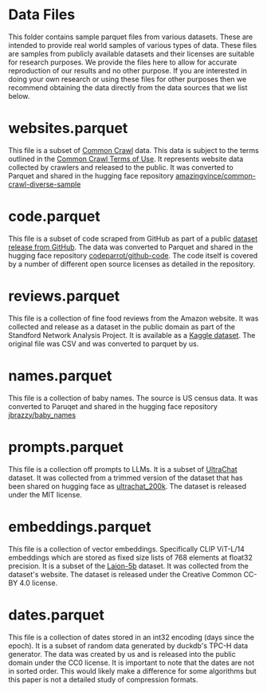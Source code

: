 # Data Files

This folder contains sample parquet files from various datasets. These are intended to provide real world samples of various
types of data. These files are samples from publicly available datasets and their licenses are suitable for research purposes.
We provide the files here to allow for accurate reproduction of our results and no other purpose. If you are interested in doing
your own research or using these files for other purposes then we recommend obtaining the data directly from the data sources
that we list below.

# websites.parquet

This file is a subset of [Common Crawl](https://commoncrawl.org) data. This data is subject to the terms
outlined in the [Common Crawl Terms of Use](https://commoncrawl.org/terms-of-use). It represents website data
collected by crawlers and released to the public. It was converted to Parquet and shared in the hugging face
repository [amazingvince/common-crawl-diverse-sample](https://huggingface.co/datasets/amazingvince/common-crawl-diverse-sample)

# code.parquet

This file is a subset of code scraped from GitHub as part of a public
[dataset release from GitHub](https://github.blog/news-insights/research/making-open-source-data-more-available/).
The data was converted to Parquet and shared in the hugging face repository
[codeparrot/github-code](https://huggingface.co/datasets/codeparrot/github-code). The code itself is covered
by a number of different open source licenses as detailed in the repository.

# reviews.parquet

This file is a collection of fine food reviews from the Amazon website. It was collected and release as
a dataset in the public domain as part of the Standford Network Analysis Project. It is available as a
[Kaggle dataset](https://www.kaggle.com/datasets/snap/amazon-fine-food-reviews). The original file was CSV
and was converted to parquet by us.

# names.parquet

This file is a collection of baby names. The source is US census data. It was converted to Paruqet and shared
in the hugging face repository [jbrazzy/baby_names](https://huggingface.co/datasets/jbrazzy/baby_names)

# prompts.parquet

This file is a collection off prompts to LLMs. It is a subset of [UltraChat](https://github.com/thunlp/UltraChat)
dataset. It was collected from a trimmed version of the dataset that has been shared on hugging face as
[ultrachat_200k](https://huggingface.co/datasets/HuggingFaceH4/ultrachat_200k). The dataset is released under
the MIT license.

# embeddings.parquet

This file is a collection of vector embeddings. Specifically CLIP ViT-L/14 embeddings which are stored as
fixed size lists of 768 elements at float32 precision. It is a subset of the
[Laion-5b](https://laion.ai/blog/laion-5b/) dataset. It was collected from the dataset's website. The dataset
is released under the Creative Common CC-BY 4.0 license.

# dates.parquet

This file is a collection of dates stored in an int32 encoding (days since the epoch). It is a subset of random
data generated by duckdb's TPC-H data generator. The data was created by us and is released into the public domain
under the CC0 license. It is important to note that the dates are not in sorted order. This would likely make
a difference for some algorithms but this paper is not a detailed study of compression formats.
